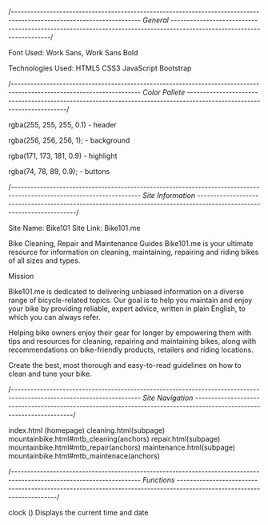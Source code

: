 /_----------------------------------------------------------------------------------------------------------------------
General
----------------------------------------------------------------------------------------------------------------------_/

Font Used: Work Sans, Work Sans Bold

Technologies Used:
HTML5
CSS3
JavaScript
Bootstrap


/_----------------------------------------------------------------------------------------------------------------------
Color Pallete
----------------------------------------------------------------------------------------------------------------------_/

rgba(255, 255, 255, 0.1) - header

rgba(256, 256, 256, 1); - background

rgba(171, 173, 181, 0.9) - highlight

rgba(74, 78, 89, 0.9); - buttons

/_----------------------------------------------------------------------------------------------------------------------
Site Information
----------------------------------------------------------------------------------------------------------------------_/

Site Name: Bike101
Site Link: Bike101.me

Bike Cleaning, Repair and Maintenance Guides
Bike101.me is your ultimate resource for information on cleaning, maintaining, repairing and riding bikes of all sizes and types.

Mission

Bike101.me is dedicated to delivering unbiased information on a diverse range of bicycle-related topics.
Our goal is to help you maintain and enjoy your bike by providing reliable, expert advice, written in plain English,
to which you can always refer.

Helping bike owners enjoy their gear for longer by empowering them with tips and resources for cleaning, repairing
and maintaining bikes, along with recommendations on bike-friendly products, retailers and riding locations.

Create the best, most thorough and easy-to-read guidelines on how to clean and tune your bike.

/_----------------------------------------------------------------------------------------------------------------------
Site Navigation
----------------------------------------------------------------------------------------------------------------------_/

index.html (homepage)
cleaning.html(subpage)
mountainbike.html#mtb_cleaning(anchors)
repair.html(subpage)
mountainbike.html#mtb_repair(anchors)
maintenance.html(subpage)
mountainbike.html#mtb_maintenace(anchors)

/_----------------------------------------------------------------------------------------------------------------------
Functions
----------------------------------------------------------------------------------------------------------------------_/

clock ()
Displays the current time and date
